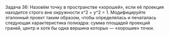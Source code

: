 Задача 36: Назовём точку в пространстве «хорошей», если её проекция находится строго вне окружности x^2 + y^2 = 1. Модифицируйте эталонный проект таким образом, 
чтобы определялась и печаталась следующая характеристика полиэдра: сумма площадей проекций граней, центр и хотя бы одна вершина которых — «хорошие» точки.
